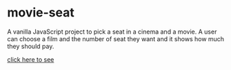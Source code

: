 # movie-seat
A vanilla JavaScript project to pick a seat in a cinema and a movie.
A user can choose a film and the number of seat they want and it shows how much they should pay.

[click here to see](https://behnazz.github.io/movie-seat/)
